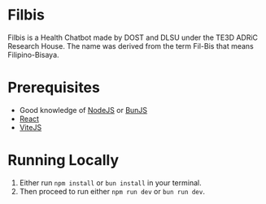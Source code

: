 # Filbis

Filbis is a Health Chatbot made by DOST and DLSU under the TE3D ADRiC Research House. The name was derived from the term Fil-Bis that means Filipino-Bisaya.

# Prerequisites

- Good knowledge of [NodeJS](https://nodejs.org/en) or [BunJS](https://bun.sh/docs)
- [React](https://react.dev/)
- [ViteJS](https://vitejs.dev/guide/)

# Running Locally

1. Either run `npm install` or `bun install` in your terminal.
2. Then proceed to run either `npm run dev` or `bun run dev`.
